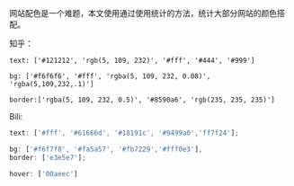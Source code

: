 网站配色是一个难题，本文使用通过使用统计的方法，统计大部分网站的颜色搭配。

知乎：

```JS
text: ['#121212', 'rgb(5, 109, 232)', '#fff', '#444', '#999']

bg: ['#f6f6f6', '#fff', 'rgba(5, 109, 232, 0.08)', 'rgba(5,109,232,.1)']

border:['rgba(5, 109, 232, 0.5)', '#8590a6', 'rgb(235, 235, 235)']
```



Bili:

```js
text: ['#fff', '#61666d', '#18191c', '#9499a0','ff7f24'];

bg: ['#f6f7f8', '#fa5a57', '#fb7229','#fff0e3'],
border: ['e3e5e7'];

hover: ['00aeec']
```

